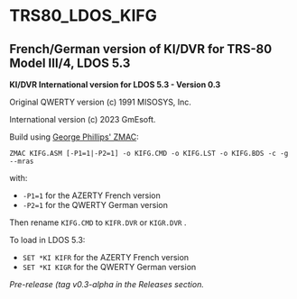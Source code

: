 TRS80_LDOS_KIFG
===============

French/German version of KI/DVR for TRS-80 Model III/4, LDOS 5.3
----------------------------------------------------------------

**KI/DVR International version for LDOS 5.3 - Version 0.3**

Original QWERTY version (c) 1991 MISOSYS, Inc.

International version (c) 2023 GmEsoft.

Build using [George Phillips' ZMAC](http://www.48k.ca/zmac.html):

`ZMAC KIFG.ASM [-P1=1|-P2=1] -o KIFG.CMD -o KIFG.LST -o KIFG.BDS -c -g --mras`

with:
  - `-P1=1` for the AZERTY French version
  - `-P2=1` for the QWERTY German version

Then rename `KIFG.CMD` to `KIFR.DVR` or `KIGR.DVR` .

To load in LDOS 5.3:
- `SET *KI KIFR` for the AZERTY French version
- `SET *KI KIGR` for the QWERTY German version

*Pre-release (tag v0.3-alpha in the Releases section.*
